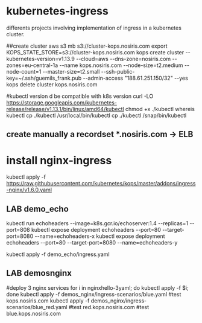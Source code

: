 # kubernetes-ingress
differents projects involving implementation of ingress in a kubernetes cluster.


##create cluster 
aws s3 mb s3://cluster-kops.nosiris.com
export KOPS_STATE_STORE=s3://cluster-kops.nosiris.com
kops create cluster --kubernetes-version=v1.13.9 --cloud=aws --dns-zone=nosiris.com  --zones=eu-central-1a   --name kops.nosiris.com --node-size=t2.medium  --node-count=1 --master-size=t2.small  --ssh-public-key=~/.ssh/guemils_frank.pub --admin-access "188.61.251.150/32" --yes
kops delete cluster kops.nosiris.com

#kubectl version d be compatible with k8s version
curl -LO https://storage.googleapis.com/kubernetes-release/release/v1.13.1/bin/linux/amd64/kubectl
chmod +x ./kubectl
whereis kubectl
cp ./kubectl /usr/local/bin/kubectl 
cp ./kubectl /snap/bin/kubectl

## create manually a recordset *.nosiris.com -> ELB

# install nginx-ingress
kubectl apply -f https://raw.githubusercontent.com/kubernetes/kops/master/addons/ingress-nginx/v1.6.0.yaml



##  LAB demo_echo
kubectl run echoheaders --image=k8s.gcr.io/echoserver:1.4 --replicas=1 --port=808
kubectl expose deployment echoheaders --port=80 --target-port=8080 --name=echoheaders-x
kubectl expose deployment echoheaders --port=80 --target-port=8080 --name=echoheaders-y

kubectl apply -f demo_echo/ingress.yaml

##  LAB demosnginx
#deploy 3 nginx services
for i in nginxhello-3yaml; do kubectl apply -f $i; done
kubectl apply -f demos_nginx/ingress-scenarios/blue.yaml
#test kops.nosiris.com
kubectl apply -f demos_nginx/ingress-scenarios/blue_red.yaml
#test red.kops.nosiris.com
#test blue.kops.nosiris.com